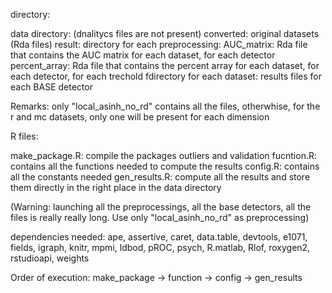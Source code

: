 directory:

data directory: (dnalitycs files are not present)
	converted: original datasets (Rda files)
	result: 
		directory for each preprocessing:
			AUC_matrix: Rda file that contains the AUC matrix for each dataset, for each detector
			percent_array: Rda file that contains the percent array for each dataset, for each detector, for each trechold
			fdirectory for each dataset:
				results files for each BASE detector 

Remarks: only "local_asinh_no_rd" contains all the files, otherwhise, for the r and mc datasets, only one will be present for each dimension 


R files:

make_package.R: compile the packages outliers and validation
fucntion.R: contains all the functions needed to compute the results
config.R: contains all the constants needed
gen_results.R: compute all the results and store them directly in the right place in the data directory 

(Warning: launching all the preprocessings, all the base detectors, all the files is really really long. Use only "local_asinh_no_rd" as preprocessing)


dependencies needed: 
ape,
assertive,
caret,
data.table,
devtools,
e1071,
fields,
igraph,
knitr,
mpmi,
ldbod,
pROC,
psych,
R.matlab, 
Rlof,
roxygen2,
rstudioapi,
weights




Order of execution:
make_package -> function -> config -> gen_results

